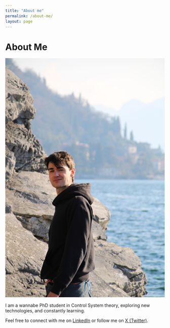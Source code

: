 ```yaml
---
title: "About me"
permalink: /about-me/
layout: page
---
```


# About Me

![My Photo](assets/images/Marco.jpg)

I am a wannabe PhD student in Control System theory, exploring new technologies, and constantly learning.

Feel free to connect with me on [LinkedIn](https://www.linkedin.com/in/marco-d-590a36140/) or follow me on [X (Twitter)](https://x.com/mvrcodelloro).